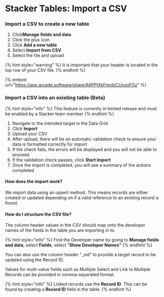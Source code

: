 # Stacker Tables: Import a CSV

### **Import a CSV to create a new table**

1. Click<img src="https://3670244749-files.gitbook.io/~/files/v0/b/gitbook-x-prod.appspot.com/o/spaces%2F6QaGf7ZvNU2Re8mlQTaJ%2Fuploads%2FhTZDNl1iTPyTpvylyDfe%2FCleanShot%202024-04-02%20at%2009.08.24%402x.png?alt=media&#x26;token=5d8077d2-064e-4f87-bd6e-d2b09f9b3e98" alt="" data-size="line">**Manage fields and data**&#x20;
2. Click the plus icon
3. Click **Add a new table**&#x20;
4. Select **Import from CSV**
5. Select the file and upload

{% hint style="warning" %}
It is important that your header is located in the top row of your CSV file.
{% endhint %}

{% embed url="<https://app.arcade.software/share/A6PPjXkFjmdzCUnxoFOz>" %}

### **Import a CSV into an existing table (Beta)**

{% hint style="info" %}
This feature is currently in limited release and must be enabled by a Stacker team member
{% endhint %}

1. Navigate to the intended target in the Data Grid
2. Click **Import**
3. Upload your CSV
4. After upload, there will be an automatic validation check to ensure your data is formatted correctly for import
5. If the check fails, the errors will be displayed and you will not be able to proceed
6. If the validation check passes, click **Start Import**
7. Once the import is completed, you will see a summary of the actions completed

#### How does the import work?

We import data using an upsert method. This means records are either created or updated depending on if a valid reference to an existing record is found.

#### How do I structure the CSV file?

The column header values in the CSV should map onto the developer names of the fields in the table you are importing in to.

{% hint style="info" %}
Find the Developer name by going to **Manage fields and data**, select **Fields**, select "**Show Developer Names"**
{% endhint %}

You can also use the column header "\_sid" to provide a target record to be updated using the Record ID.

Values for multi-value fields such as Multiple Select and Link to Multiple Records can be provided in comma-separated format.

{% hint style="info" %}
Linked records use the **Record ID**. This can be found by creating a **Record ID** field in the table.&#x20;
{% endhint %}
